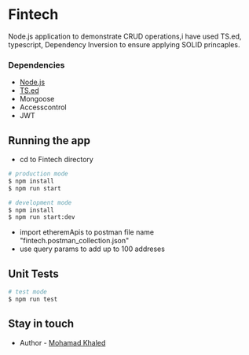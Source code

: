 # Fintech
Node.js application to demonstrate CRUD operations,i have used TS.ed, typescript, Dependency Inversion to ensure applying SOLID princaples.

### Dependencies  
-   [Node.js](https://nodejs.org/en/)
-    [TS.ed](https://github.com/tsedio/tsed)
- Mongoose
- Accesscontrol
- JWT

## Running the app
- cd to Fintech directory

```bash
# production mode
$ npm install
$ npm run start
```

```bash
# development mode
$ npm install
$ npm run start:dev
```
- import etheremApis to postman file name "fintech.postman_collection.json"
- use query params to add up to 100 addreses

## Unit Tests

```bash
# test mode
$ npm run test
```
## Stay in touch
- Author - [Mohamad Khaled](https://www.linkedin.com/in/engmokhaled/)
